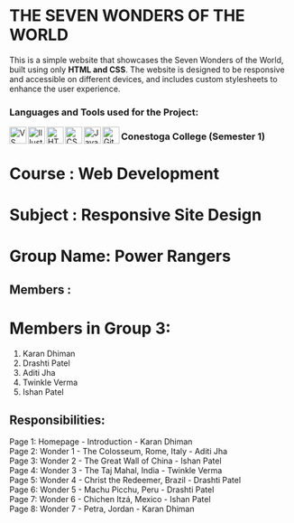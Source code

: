 # THE SEVEN WONDERS OF THE WORLD

This is a simple website that showcases the Seven Wonders of the World, built using only **HTML and CSS**. The website is designed to be responsive and accessible on different devices, and includes custom stylesheets to enhance the user experience.

### Languages and Tools used for the Project:
[<img align="left" alt="VS Code" width="30px" src="https://cdn-icons-png.flaticon.com/512/906/906324.png" />][VS Code]
[<img align="left" alt="Illustrator" width="30px" src="https://cdn-icons-png.flaticon.com/512/5968/5968472.png" />][Illustrator]
[<img align="left" alt="HTML5" width="30px" src="https://cdn-icons-png.flaticon.com/512/732/732212.png" />][html5]
[<img align="left" alt="CSS3" width="30px" src="https://cdn-icons-png.flaticon.com/512/732/732190.png" />][css3]
[<img align="left" alt="JavaScript" width="30px" src="https://cdn-icons-png.flaticon.com/512/5968/5968292.png" />][javascript]
[<img align="left" alt="GitHub" width="30px" src="https://cdn-icons-png.flaticon.com/512/733/733553.png" />][github]

[VS Code]: https://code.visualstudio.com/
[Premiere]: https://www.adobe.com/in/products/premiere-rush.html
[Illustrator]: https://www.adobe.com/in/products/illustrator.html
[html5]: https://www.w3schools.com/html/
[css3]: https://www.w3schools.com/css/
[javascript]: https://www.w3schools.com/js/DEFAULT.asp
[github]: https://github.com/

### Conestoga College (Semester 1)    
# Course    : Web Development  
# Subject   : Responsive Site Design   
# Group Name: Power Rangers   

## Members : 
# Members in Group 3:  
1. Karan Dhiman
2. Drashti Patel
3. Aditi Jha
4. Twinkle Verma
5. Ishan Patel

## Responsibilities: 
Page 1: Homepage - Introduction - Karan Dhiman  
Page 2: Wonder 1 - The Colosseum, Rome, Italy - Aditi Jha  
Page 3: Wonder 2 - The Great Wall of China - Ishan Patel  
Page 4: Wonder 3 - The Taj Mahal, India - Twinkle Verma  
Page 5: Wonder 4 - Christ the Redeemer, Brazil - Drashti Patel  
Page 6: Wonder 5 - Machu Picchu, Peru - Drashti Patel  
Page 7: Wonder 6 - Chichen Itzá, Mexico - Ishan Patel  
Page 8: Wonder 7 - Petra, Jordan - Karan Dhiman